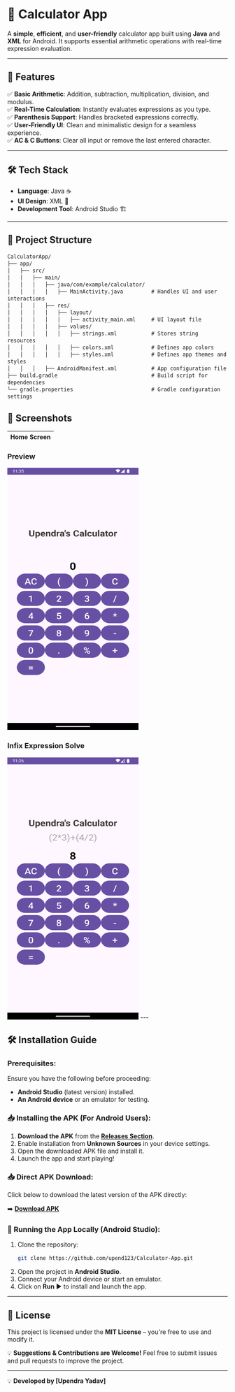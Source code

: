 # 📱 Calculator App

A **simple**, **efficient**, and **user-friendly** calculator app built using **Java** and **XML** for Android. It supports essential arithmetic operations with real-time expression evaluation.

---

## 🚀 Features

✅ **Basic Arithmetic**: Addition, subtraction, multiplication, division, and modulus.  
✅ **Real-Time Calculation**: Instantly evaluates expressions as you type.  
✅ **Parenthesis Support**: Handles bracketed expressions correctly.  
✅ **User-Friendly UI**: Clean and minimalistic design for a seamless experience.  
✅ **AC & C Buttons**: Clear all input or remove the last entered character.  

---

## 🛠️ Tech Stack

- **Language**: Java ☕  
- **UI Design**: XML 🎨  
- **Development Tool**: Android Studio 🏗️  

---

## 📂 Project Structure
```
CalculatorApp/
├── app/
│   ├── src/
│   │   ├── main/
│   │   │   ├── java/com/example/calculator/
│   │   │   │   ├── MainActivity.java         # Handles UI and user interactions
│   │   │   ├── res/
│   │   │   │   ├── layout/
│   │   │   │   │   ├── activity_main.xml     # UI layout file
│   │   │   │   ├── values/
│   │   │   │   │   ├── strings.xml           # Stores string resources
│   │   │   │   │   ├── colors.xml            # Defines app colors
│   │   │   │   │   ├── styles.xml            # Defines app themes and styles
│   │   │   ├── AndroidManifest.xml           # App configuration file
├── build.gradle                              # Build script for dependencies
└── gradle.properties                         # Gradle configuration settings
```

## 📸 Screenshots

| Home Screen |
| ----------- |

### Preview
<img src="https://github.com/upend123/Calculator-App/blob/2f492deb8c59d30b4a16be425463782e725396c6/preview.png" width="300" height="600" alt="Description">

### Infix Expression Solve 
<img src="https://github.com/upend123/Calculator-App/blob/026258ad36180cc6ae78fe591ec850dcf92101ff/image.png" width="300" height="600" alt="Description">
---


## 🛠️ Installation Guide
### Prerequisites:
Ensure you have the following before proceeding:
- **Android Studio** (latest version) installed.
- **An Android device** or an emulator for testing.

### 📥 Installing the APK (For Android Users):
1. **Download the APK** from the **[Releases Section](https://github.com/upend123/Calculator-App/releases/tag/v1.0.0)**.
2. Enable installation from **Unknown Sources** in your device settings.
3. Open the downloaded APK file and install it.
4. Launch the app and start playing!

### 📥 Direct APK Download:
Click below to download the latest version of the APK directly:

➡️ **[Download APK](https://github.com/upend123/Calculator-App/releases/download/v1.0.0/app-calculator.apk)**

### 🚀 Running the App Locally (Android Studio):
1. Clone the repository:
   ```bash
   git clone https://github.com/upend123/Calculator-App.git
   ```
2. Open the project in **Android Studio**.
3. Connect your Android device or start an emulator.
4. Click on **Run** ▶️ to install and launch the app.

---

## 📜 License
This project is licensed under the **MIT License** – you're free to use and modify it.

💡 **Suggestions & Contributions are Welcome!** Feel free to submit issues and pull requests to improve the project.

---

💡 **Developed by [Upendra Yadav]**
